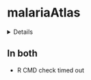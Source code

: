 # malariaAtlas

<details>

* Version: 1.6.1
* GitHub: https://github.com/malaria-atlas-project/malariaAtlas
* Source code: https://github.com/cran/malariaAtlas
* Date/Publication: 2024-07-18 06:50:01 UTC
* Number of recursive dependencies: 127

Run `revdepcheck::revdep_details(, "malariaAtlas")` for more info

</details>

## In both

*   R CMD check timed out
    

